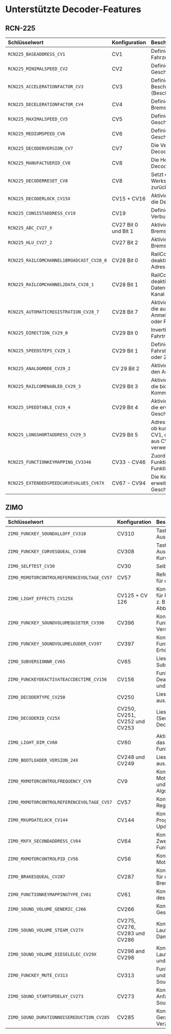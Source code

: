 # Unterstützte Decoder-Features
## RCN-225

| Schlüsselwort |  Konfiguration  | Beschreibung | Registerkarte
| :-------- | :------- | :------- |  :------- |
| `RCN225_BASEADDRESS_CV1`  | CV1 | Definiert die kurze Fahrzeugadresse. | Adresse
| `RCN225_MINIMALSPEED_CV2`  | CV2 | Definiert die minimale Geschwindigkeit. | Motoreigenschaften
| `RCN225_ACCELERATIONFACTOR_CV3`  | CV3 | Definiert den Faktor der Beschleunigung (Beschleunigungszeit) | Fahreigenschaften
| `RCN225_DECELERATIONFACTOR_CV4`  | CV4 | Definiert den Faktor des Bremsen (Bremszeit) | Fahreigenschaften
| `RCN225_MAXIMALSPEED_CV5`  | CV5 | Definiert die maximale Geschwindigkeit. | Motoreigenschaften
| `RCN225_MEDIUMSPEED_CV6`  | CV6 | Definiert die mittlere Geschwindigkeit. | Motoreigenschaften
| `RCN225_DECODERVERSION_CV7`  | CV7 | Die Versionsnummer des Decoders. | Decoder-Informationen 
| `RCN225_MANUFACTUERID_CV8`  | CV8 | Die Herstellerkennung des Decoders. | Decoder-Informationen 
| `RCN225_DECODERRESET_CV8` | CV8 | Setzt den Decoder auf Werksteinstellungen zurück. | Wartung
| `RCN225_DECODERLOCK_CV15X` | CV15 + CV16 | Aktiviert oder deaktiviert die Decodersperre. | Sicherheit
| `RCN225_CONSISTADDRESS_CV19` | CV19 | Definiert die Verbundadresse. | Adresse
| `RCN225_ABC_CV27_X` | CV27 Bit 0 und Bit 1 | Aktiviert die ABC-Bremsstrecke. | Fahreigenschaften
| `RCN225_HLU_CV27_2` | CV27 Bit 2 | Aktiviert die HLU-Bremsstrecke. | Protokolle
| `RCN225_RAILCOMCHANNEL1BROADCAST_CV28_0` | CV28 Bit 0 | RailCom®: Aktiviert oder deaktiviert das Senden der Adresse auf Kanal 1. | Protokolle
| `RCN225_RAILCOMCHANNEL2DATA_CV28_1` | CV28 Bit 1 | RailCom®: Aktiviert oder deaktiviert die Datenübertragung auf Kanal 2. | Protokolle
| `RCN225_AUTOMATICREGISTRATION_CV28_7` | CV28 Bit 7 | Aktiviert und deaktiviert die automatische Anmeldung per RCN-218 oder RailComPlus®. | Protokolle
| `RCN225_DIRECTION_CV29_0` | CV29 Bit 0 | Invertiert die Fahrtrichtung. | Fahreigenschaften
| `RCN225_SPEEDSTEPS_CV29_1` | CV29 Bit 1 | Definiert das Fahrstufensystem ( 14. oder 28/128 Fahrstufen). | Fahreigenschaften
| `RCN225_ANALOGMODE_CV29_2` | CV 29 Bit 2  | Aktiviert oder deaktiviert den Analogbetrieb. | Protokolle
| `RCN225_RAILCOMENABLED_CV29_3` | CV29 Bit 3 | Aktiviert oder deaktiviert die bidirekte Kommunikation RailCom®. | Protokolle
| `RCN225_SPEEDTABLE_CV29_4` | CV29 Bit 4 | Aktiviert oder deaktiviert die erweiterte Geschwindigkeitskennlinie. | Motoreigenschaften
| `RCN225_LONGSHORTADDRESS_CV29_5` | CV29 Bit 5 | Adressmodus - definiert ob kurze Adressen aus CV1, oder lange Adressen aus CV17+CV18 verwendet werden. | Adresse
| `RCN225_FUNCTIONKEYMAPPING_CV3346` | CV33 - CV46 | Zuordnung von Funktionstaste zu Funktionsausgang. | Funktionstasten
| `RCN225_EXTENDEDSPEEDCURVEVALUES_CV67X` | CV67 - CV94  | Die Kennlinienpunkte der erweiterten Geschwindigkeitskennlinie. | Motoreigenschaften

## ZIMO

| Schlüsselwort |  Konfiguration  | Beschreibung | Registerkarte
| :-------- | :------- | :------- |  :------- |
| `ZIMO_FUNCKEY_SOUNDALLOFF_CV310`  | CV310 | Taste zum Ein- und Ausschalten des Sounds. | Funktionstasten
| `ZIMO_FUNCKEY_CURVESQUEAL_CV308`  | CV308 | Taste zum Ein- und Ausschalten des Kurvenquietschens. | Funktionstasten
| `ZIMO_SELFTEST_CV30`| CV30 | Selbsttest. | Wartung
| `ZIMO_MSMOTORCONTROLREFERENCEVOLTAGE_CV57`| CV57 | Referenz-Spannungswert für die Motor-Regelung. | Motoreigenschaften
| `ZIMO_LIGHT_EFFECTS_CV125X`| CV125 + CV 126 | Konfiguriert Lichteffekte für Funktionsausgänge wie z. B. das Auf- und Abblenden. | Licht
| `ZIMO_FUNCKEY_SOUNDVOLUMEQUIETER_CV396`| CV396 | Konfiguriert eine Funktionstaste zum Verringern der Lautstärke. | Funktionstasten
| `ZIMO_FUNCKEY_SOUNDVOLUMELOUDER_CV397`| CV397 | Konfiguriert eine Funktionstaste zum Erhöhen der Lautstärke. | Funktionstasten
| `ZIMO_SUBVERSIONNR_CV65`| CV65 | Liest die Subversionsnummer aus. | Decoder-Informationen
| `ZIMO_FUNCKEYDEACTIVATEACCDECTIME_CV156`| CV156 | Funktionstaste zum Deaktivieren der Brems- und Beschleunigungszeit | Funktionstasten
| `ZIMO_DECODERTYPE_CV250`| CV250 | Liest den Decoder-Typ aus. | Decoder-Informationen
| `ZIMO_DECODERID_CV25X`| CV250, CV251, CV252 und CV253 | Liest die Decoder-ID (Seriennummer) des Decoders aus. | Decoder-Informationen
| `ZIMO_LIGHT_DIM_CV60`| CV60 | Aktiviert und Deaktiviert das Dimmen einzelner Funktionsausgänge. | Licht
| `ZIMO_BOOTLOADER_VERSION_24X`| CV248 und CV249 | Liest die Bootloaderversion aus. | Decoder-Informationen
| `ZIMO_MXMOTORCONTROLFREQUENCY_CV9`| CV9 | Konfiguriert die Motoransteuerungsperiode und den EMK-Abtast-Algorithmus. | Motoreigenschaften
| `ZIMO_MXMOTORCONTROLREFERENCEVOLTAGE_CV57`| CV57 | Konfiguriert die Regelungsreferenz. | Motoreigenschaften
| `ZIMO_MXUPDATELOCK_CV144`| CV144 | Konfiguriert die Programmier- und Updatesperre. | Sicherheit
| `ZIMO_MXFX_SECONDADDRESS_CV64`| CV64 | Konfiguriert die Zweitadresse eines Funktionsdecoders. | Adresse
| `ZIMO_MXMOTORCONTROLPID_CV56`| CV56 | Konfiguriert die Motorregelungs-Referenz. | Motoreigenschaften
| `ZIMO_BRAKESQUEAL_CV287`| CV287 | Konfiguriert die Schwelle für das Bremsenquietschen.| Sound
| `ZIMO_FUNCTIONKEYMAPPINGTYPE_CV61`| CV61 | Konfiguriert die Variante des Funktionsmappings.| Funktionstasten
| `ZIMO_SOUND_VOLUME_GENERIC_C266`| CV266 | Konfiguriert die Gesamtlautstärke.| Sound
| `ZIMO_SOUND_VOLUME_STEAM_CV27X`| CV275, CV276, CV283 und CV286 | Konfiguriert verschiedene Lautstärken von Dampflokomotiven.| Sound
| `ZIMO_SOUND_VOLUME_DIESELELEC_CV29X`| CV296 and CV298| Konfiguriert verschiedene Lautstärken für Diesel- und Elektrolokomotiven.| Sound
| `ZIMO_FUNCKEY_MUTE_CV313`| CV313| Funktionstaste zum Ein- und Ausblenden des Sounds.| Funktionstaste
| `ZIMO_SOUND_STARTUPDELAY_CV273`| CV273| Konfiguriert die Anfahrverzögerung des Sounds.| Sound
| `ZIMO_SOUND_DURATIONNOISEREDUCTION_CV285`| CV285| Konfiguriert die Dauer der Geräuschreduktion bei Verzögerung.| Sound
